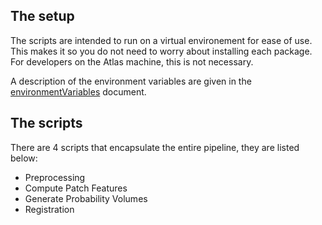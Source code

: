 ## The setup

The scripts are intended to run on a virtual environement for ease of use. This makes it so you do not need to worry about installing each package. For developers on the Atlas machine, this is not necessary.

A description of the environment variables are given in the [environmentVariables](environmentVariables.md) document.

## The scripts

There are 4 scripts that encapsulate the entire pipeline, they are listed below:
- Preprocessing
- Compute Patch Features
- Generate Probability Volumes
- Registration

